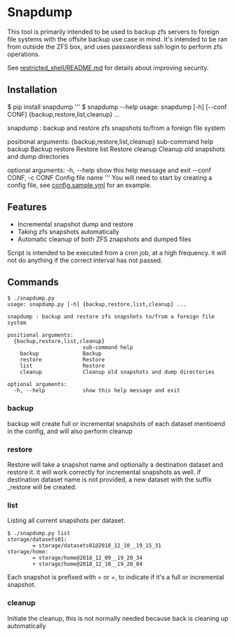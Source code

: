 # Snapdump

This tool is primarily intended to be used to backup zfs servers to foreign file systems with the offsite backup use case in mind.
It's intended to be ran from outside the ZFS box, and uses passwordless ssh login to perform zfs operations.

See [restricted_shell/README.md](restricted_shell/README.md) for details about improving security.

## Installation
$ pip install snapdump
'''
$ snapdump  --help
usage: snapdump [-h] [--conf CONF] {backup,restore,list,cleanup} ...

snapdump : backup and restore zfs snapshots to/from a foreign file system

positional arguments:
  {backup,restore,list,cleanup}
                        sub-command help
    backup              Backup
    restore             Restore
    list                Restore
    cleanup             Cleanup old snapshots and dump directories

optional arguments:
  -h, --help            show this help message and exit
  --conf CONF, -c CONF  Config file name
'''
You will need to start by creating a config file, see [config.sample.yml](snapdump/config.sample.yml) for an example.

## Features
* Incremental snapshot dump and restore
* Taking zfs snapshots automatically
* Automatic cleanup of both ZFS znapshots and dumped files

Script is intended to be executed from a cron job, at a high frequency. it will not do anything 
if the correct interval has not passed.

## Commands
```
$ ./snapdump.py     
usage: snapdump.py [-h] {backup,restore,list,cleanup} ...

snapdump : backup and restore zfs snapshots to/from a foreign file system

positional arguments:
  {backup,restore,list,cleanup}
                        sub-command help
    backup              Backup
    restore             Restore
    list                Restore
    cleanup             Cleanup old snapshots and dump directories

optional arguments:
  -h, --help            show this help message and exit
```

### backup
backup will create full or incremental snapshots of each dataset mentioend in the config, and will also perform cleanup

### restore
Restore will take a snapshot name and optionally a destination dataset and restore it. it will work correctly for incremental snapshots as well.
if destination dataset name is not provided, a new dataset with the suffix _restore will be created.

### list
Listing all current snapshots per dataset.

```
$ ./snapdump.py list
storage/datasets01:
        = storage/datasets01@2018_12_10__19_15_31
storage/home:
        = storage/home@2018_12_09__19_20_34
        + storage/home@2018_12_10__19_20_04
```
Each snapshot is prefixed with = or +, to indicate if it's a full or incremental snapshot.

### cleanup
Initiate the cleanup, this is not normally needed because back is cleaning up automatically

